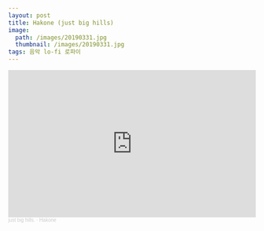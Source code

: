 ```yaml
---
layout: post
title: Hakone (just big hills)
image:
  path: /images/20190331.jpg
  thumbnail: /images/20190331.jpg
tags: 음악 lo-fi 로파이
---
```

<iframe width="100%" height="300" scrolling="no" frameborder="no" allow="autoplay" src="https://w.soundcloud.com/player/?url=https%3A//api.soundcloud.com/tracks/311172259&color=%23ff5500&auto_play=false&hide_related=false&show_comments=true&show_user=true&show_reposts=false&show_teaser=true&visual=true"></iframe><div style="font-size: 10px; color: #cccccc;line-break: anywhere;word-break: normal;overflow: hidden;white-space: nowrap;text-overflow: ellipsis; font-family: Interstate,Lucida Grande,Lucida Sans Unicode,Lucida Sans,Garuda,Verdana,Tahoma,sans-serif;font-weight: 100;"><a href="https://soundcloud.com/just_big_hills" title="just big hills." target="_blank" style="color: #cccccc; text-decoration: none;">just big hills.</a> · <a href="https://soundcloud.com/just_big_hills/hakone" title="Hakone" target="_blank" style="color: #cccccc; text-decoration: none;">Hakone</a></div>